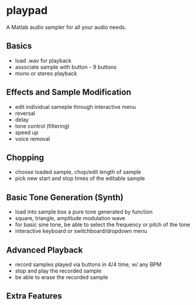 # playpad

A Matlab audio sampler for all your audio needs.

<h2>Basics</h2>
<ul>
<li>load .wav for playback</li>
<li>associate sample with button - 9 buttons</li>
<li>mono or stereo playback</li>
</ul>
<h2>Effects and Sample Modification</h2>
<ul>
<li>edit individual sameple through interactive menu</li>
<li>reversal</li>
<li>delay</li>
<li>tone control (filtering)</li>
<li>speed up</li>
<li>voice removal</li>
</ul>
<h2>Chopping</h2>
<ul>
<li>choose loaded sample, chop/edit length of sample</li>
<li>pick new start and stop times of the editable sample</li>
</ul>
<h2>Basic Tone Generation (Synth)</h2>
<ul>
<li>load into sample box a pure tone generated by function</li>
<li>square, triangle, amplitude modulation wave</li>
<li>for basic sine tone, be able to select the frequency or pitch of the tone</li>
<li>interactive keyboard or switchboard/dropdown menu</li>
</ul>
<h2>Advanced Playback</h2>
<ul>
<li>record samples played via buttons in 4/4 time, w/ any BPM</li>
<li>stop and play the recorded sample</li>
<li>be able to erase the recorded sample</li>
</ul>
<h2>Extra Features</h2>
